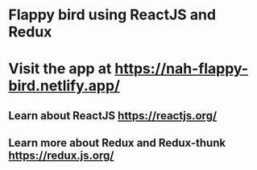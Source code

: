 # Flappy bird using ReactJS and Redux

# Visit the app at https://nah-flappy-bird.netlify.app/

## Learn about ReactJS https://reactjs.org/

## Learn more about Redux and Redux-thunk https://redux.js.org/



